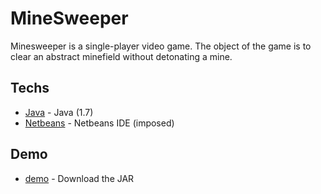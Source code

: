 MineSweeper
=========

Minesweeper is a single-player video game. The object of the game is to clear an abstract minefield without detonating a mine.

Techs
-----------

* [Java] - Java (1.7)
* [Netbeans] - Netbeans IDE (imposed)

Demo
-----------

* [demo] - Download the JAR

  [Java]: http://www.oracle.com/fr/technologies/java/overview/index.html
  [Netbeans]: http://fr.netbeans.org/
  [demo]: http://minesweeper.babol.me/minesweeper.jar
